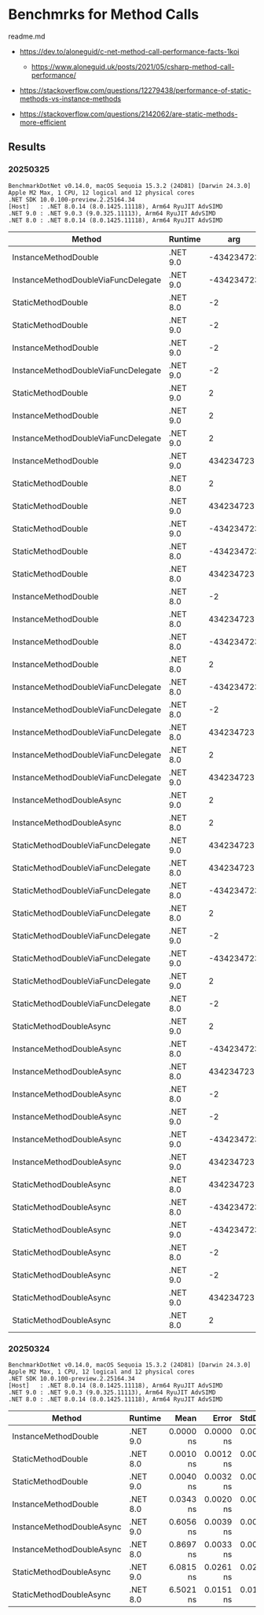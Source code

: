 # Benchmrks for Method Calls

readme.md

*   https://dev.to/aloneguid/c-net-method-call-performance-facts-1koi

    *   https://www.aloneguid.uk/posts/2021/05/csharp-method-call-performance/

*   https://stackoverflow.com/questions/12279438/performance-of-static-methods-vs-instance-methods

*   https://stackoverflow.com/questions/2142062/are-static-methods-more-efficient


## Results

### 20250325

```
BenchmarkDotNet v0.14.0, macOS Sequoia 15.3.2 (24D81) [Darwin 24.3.0]
Apple M2 Max, 1 CPU, 12 logical and 12 physical cores
.NET SDK 10.0.100-preview.2.25164.34
[Host]   : .NET 8.0.14 (8.0.1425.11118), Arm64 RyuJIT AdvSIMD
.NET 9.0 : .NET 9.0.3 (9.0.325.11113), Arm64 RyuJIT AdvSIMD
.NET 8.0 : .NET 8.0.14 (8.0.1425.11118), Arm64 RyuJIT AdvSIMD
```


| Method                              | Runtime  | arg        | Mean       | Error     | StdDev    | Median     | Gen0   | Allocated |
|------------------------------------ |--------- |----------- |-----------:|----------:|----------:|-----------:|-------:|----------:|
| InstanceMethodDouble                | .NET 9.0 | -434234723 |  0.0000 ns | 0.0000 ns | 0.0000 ns |  0.0000 ns |      - |         - |
| InstanceMethodDoubleViaFuncDelegate | .NET 9.0 | -434234723 |  0.0000 ns | 0.0000 ns | 0.0000 ns |  0.0000 ns |      - |         - |
| StaticMethodDouble                  | .NET 8.0 | -2         |  0.0000 ns | 0.0000 ns | 0.0000 ns |  0.0000 ns |      - |         - |
| StaticMethodDouble                  | .NET 9.0 | -2         |  0.0000 ns | 0.0000 ns | 0.0000 ns |  0.0000 ns |      - |         - |
| InstanceMethodDouble                | .NET 9.0 | -2         |  0.0000 ns | 0.0000 ns | 0.0000 ns |  0.0000 ns |      - |         - |
| InstanceMethodDoubleViaFuncDelegate | .NET 9.0 | -2         |  0.0000 ns | 0.0000 ns | 0.0000 ns |  0.0000 ns |      - |         - |
| StaticMethodDouble                  | .NET 9.0 | 2          |  0.0000 ns | 0.0000 ns | 0.0000 ns |  0.0000 ns |      - |         - |
| InstanceMethodDouble                | .NET 9.0 | 2          |  0.0000 ns | 0.0000 ns | 0.0000 ns |  0.0000 ns |      - |         - |
| InstanceMethodDoubleViaFuncDelegate | .NET 9.0 | 2          |  0.0000 ns | 0.0000 ns | 0.0000 ns |  0.0000 ns |      - |         - |
| InstanceMethodDouble                | .NET 9.0 | 434234723  |  0.0000 ns | 0.0000 ns | 0.0000 ns |  0.0000 ns |      - |         - |
| StaticMethodDouble                  | .NET 8.0 | 2          |  0.0000 ns | 0.0000 ns | 0.0000 ns |  0.0000 ns |      - |         - |
| StaticMethodDouble                  | .NET 9.0 | 434234723  |  0.0009 ns | 0.0014 ns | 0.0012 ns |  0.0004 ns |      - |         - |
| StaticMethodDouble                  | .NET 9.0 | -434234723 |  0.0011 ns | 0.0015 ns | 0.0013 ns |  0.0008 ns |      - |         - |
| StaticMethodDouble                  | .NET 8.0 | -434234723 |  0.0013 ns | 0.0017 ns | 0.0015 ns |  0.0008 ns |      - |         - |
| StaticMethodDouble                  | .NET 8.0 | 434234723  |  0.0051 ns | 0.0042 ns | 0.0037 ns |  0.0051 ns |      - |         - |
| InstanceMethodDouble                | .NET 8.0 | -2         |  0.0384 ns | 0.0020 ns | 0.0018 ns |  0.0384 ns |      - |         - |
| InstanceMethodDouble                | .NET 8.0 | 434234723  |  0.0511 ns | 0.0037 ns | 0.0035 ns |  0.0512 ns |      - |         - |
| InstanceMethodDouble                | .NET 8.0 | -434234723 |  0.0521 ns | 0.0039 ns | 0.0035 ns |  0.0528 ns |      - |         - |
| InstanceMethodDouble                | .NET 8.0 | 2          |  0.0595 ns | 0.0025 ns | 0.0023 ns |  0.0597 ns |      - |         - |
| InstanceMethodDoubleViaFuncDelegate | .NET 8.0 | -434234723 |  0.0637 ns | 0.0032 ns | 0.0030 ns |  0.0630 ns |      - |         - |
| InstanceMethodDoubleViaFuncDelegate | .NET 8.0 | -2         |  0.0640 ns | 0.0021 ns | 0.0020 ns |  0.0639 ns |      - |         - |
| InstanceMethodDoubleViaFuncDelegate | .NET 8.0 | 434234723  |  0.0653 ns | 0.0033 ns | 0.0029 ns |  0.0662 ns |      - |         - |
| InstanceMethodDoubleViaFuncDelegate | .NET 8.0 | 2          |  0.0659 ns | 0.0017 ns | 0.0016 ns |  0.0660 ns |      - |         - |
| InstanceMethodDoubleViaFuncDelegate | .NET 9.0 | 434234723  |  0.0827 ns | 0.0029 ns | 0.0027 ns |  0.0828 ns |      - |         - |
| InstanceMethodDoubleAsync           | .NET 9.0 | 2          |  0.8178 ns | 0.0063 ns | 0.0059 ns |  0.8181 ns |      - |         - |
| InstanceMethodDoubleAsync           | .NET 8.0 | 2          |  0.8700 ns | 0.0051 ns | 0.0048 ns |  0.8699 ns |      - |         - |
| StaticMethodDoubleViaFuncDelegate   | .NET 9.0 | 434234723  |  0.9032 ns | 0.0033 ns | 0.0029 ns |  0.9033 ns |      - |         - |
| StaticMethodDoubleViaFuncDelegate   | .NET 8.0 | 434234723  |  0.9042 ns | 0.0056 ns | 0.0052 ns |  0.9028 ns |      - |         - |
| StaticMethodDoubleViaFuncDelegate   | .NET 8.0 | -434234723 |  0.9056 ns | 0.0035 ns | 0.0033 ns |  0.9054 ns |      - |         - |
| StaticMethodDoubleViaFuncDelegate   | .NET 8.0 | 2          |  0.9073 ns | 0.0033 ns | 0.0028 ns |  0.9083 ns |      - |         - |
| StaticMethodDoubleViaFuncDelegate   | .NET 9.0 | -2         |  0.9078 ns | 0.0033 ns | 0.0031 ns |  0.9077 ns |      - |         - |
| StaticMethodDoubleViaFuncDelegate   | .NET 9.0 | -434234723 |  0.9089 ns | 0.0037 ns | 0.0033 ns |  0.9094 ns |      - |         - |
| StaticMethodDoubleViaFuncDelegate   | .NET 9.0 | 2          |  0.9127 ns | 0.0067 ns | 0.0056 ns |  0.9135 ns |      - |         - |
| StaticMethodDoubleViaFuncDelegate   | .NET 8.0 | -2         |  0.9136 ns | 0.0057 ns | 0.0054 ns |  0.9148 ns |      - |         - |
| StaticMethodDoubleAsync             | .NET 9.0 | 2          |  6.5835 ns | 0.0244 ns | 0.0228 ns |  6.5862 ns |      - |         - |
| InstanceMethodDoubleAsync           | .NET 8.0 | -434234723 |  6.6187 ns | 0.0184 ns | 0.0164 ns |  6.6232 ns | 0.0086 |      72 B |
| InstanceMethodDoubleAsync           | .NET 8.0 | 434234723  |  6.6287 ns | 0.0352 ns | 0.0294 ns |  6.6297 ns | 0.0086 |      72 B |
| InstanceMethodDoubleAsync           | .NET 8.0 | -2         |  6.7267 ns | 0.0262 ns | 0.0232 ns |  6.7204 ns | 0.0086 |      72 B |
| InstanceMethodDoubleAsync           | .NET 9.0 | -2         |  6.7957 ns | 0.0361 ns | 0.0338 ns |  6.7895 ns | 0.0086 |      72 B |
| InstanceMethodDoubleAsync           | .NET 9.0 | -434234723 |  6.8405 ns | 0.0204 ns | 0.0191 ns |  6.8421 ns | 0.0086 |      72 B |
| InstanceMethodDoubleAsync           | .NET 9.0 | 434234723  |  6.8442 ns | 0.0348 ns | 0.0326 ns |  6.8444 ns | 0.0086 |      72 B |
| StaticMethodDoubleAsync             | .NET 8.0 | 434234723  | 16.9565 ns | 0.1202 ns | 0.1124 ns | 16.9087 ns | 0.0172 |     144 B |
| StaticMethodDoubleAsync             | .NET 8.0 | -434234723 | 17.1161 ns | 0.0389 ns | 0.0345 ns | 17.1244 ns | 0.0172 |     144 B |
| StaticMethodDoubleAsync             | .NET 9.0 | -434234723 | 17.2884 ns | 0.0794 ns | 0.0743 ns | 17.3050 ns | 0.0172 |     144 B |
| StaticMethodDoubleAsync             | .NET 8.0 | -2         | 17.2894 ns | 0.0844 ns | 0.0705 ns | 17.2731 ns | 0.0172 |     144 B |
| StaticMethodDoubleAsync             | .NET 9.0 | -2         | 17.3323 ns | 0.0507 ns | 0.0449 ns | 17.3382 ns | 0.0172 |     144 B |
| StaticMethodDoubleAsync             | .NET 9.0 | 434234723  | 17.3370 ns | 0.0572 ns | 0.0535 ns | 17.3416 ns | 0.0172 |     144 B |
| StaticMethodDoubleAsync             | .NET 8.0 | 2          | 26.2463 ns | 0.0817 ns | 0.0764 ns | 26.2237 ns |      - |         - |



### 20250324

```
BenchmarkDotNet v0.14.0, macOS Sequoia 15.3.2 (24D81) [Darwin 24.3.0]
Apple M2 Max, 1 CPU, 12 logical and 12 physical cores
.NET SDK 10.0.100-preview.2.25164.34
[Host]   : .NET 8.0.14 (8.0.1425.11118), Arm64 RyuJIT AdvSIMD
.NET 9.0 : .NET 9.0.3 (9.0.325.11113), Arm64 RyuJIT AdvSIMD
.NET 8.0 : .NET 8.0.14 (8.0.1425.11118), Arm64 RyuJIT AdvSIMD
```


| Method                    | Runtime  | Mean      | Error     | StdDev    | Median    | Allocated |
|-------------------------- |--------- |----------:|----------:|----------:|----------:|----------:|
| InstanceMethodDouble      | .NET 9.0 | 0.0000 ns | 0.0000 ns | 0.0000 ns | 0.0000 ns |         - |
| StaticMethodDouble        | .NET 8.0 | 0.0010 ns | 0.0012 ns | 0.0011 ns | 0.0011 ns |         - |
| StaticMethodDouble        | .NET 9.0 | 0.0040 ns | 0.0032 ns | 0.0028 ns | 0.0048 ns |         - |
| InstanceMethodDouble      | .NET 8.0 | 0.0343 ns | 0.0020 ns | 0.0019 ns | 0.0347 ns |         - |
| InstanceMethodDoubleAsync | .NET 9.0 | 0.6056 ns | 0.0039 ns | 0.0036 ns | 0.6059 ns |         - |
| InstanceMethodDoubleAsync | .NET 8.0 | 0.8697 ns | 0.0033 ns | 0.0029 ns | 0.8702 ns |         - |
| StaticMethodDoubleAsync   | .NET 9.0 | 6.0815 ns | 0.0261 ns | 0.0231 ns | 6.0766 ns |         - |
| StaticMethodDoubleAsync   | .NET 8.0 | 6.5021 ns | 0.0151 ns | 0.0134 ns | 6.5026 ns |         - |

